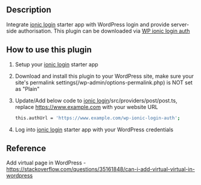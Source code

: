 ## Description
Integrate [ionic login](https://github.com/RogerShenAU/ionic-login) starter app with WordPress login and provide server-side authorisation. This plugin can be downloaded via [WP ionic login auth](https://github.com/RogerShenAU/wp-ionic-login-auth)

## How to use this plugin
1. Setup your [ionic login](https://github.com/RogerShenAU/ionic-login) starter app
2. Download and install this plugin to your WordPress site, make sure your site's permalink settings(/wp-admin/options-permalink.php) is NOT set as "Plain"
3. Update/Add below code to [ionic login](https://github.com/RogerShenAU/ionic-login)/src/providers/post/post.ts, replace https://www.example.com with your website URL

	```bash
	this.authUrl = 'https://www.example.com/wp-ionic-login-auth'; 
	```
	
4. Log into [ionic login](https://github.com/RogerShenAU/ionic-login) starter app with your WordPress credentials

## Reference
Add virtual page in WordPress - https://stackoverflow.com/questions/35161848/can-i-add-virtual-virtual-in-wordpress
